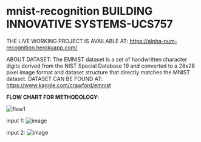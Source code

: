 # mnist-recognition BUILDING INNOVATIVE SYSTEMS-UCS757
THE LIVE WORKING PROJECT IS AVAILABLE AT: https://alpha-num-recognition.herokuapp.com/

ABOUT DATASET:
The EMNIST dataset is a set of handwritten character digits derived from the NIST Special Database 19 and converted to a 28x28 pixel image format and dataset structure that directly matches the MNIST dataset.
DATASET CAN BE FOUND AT: https://www.kaggle.com/crawford/emnist 

<b>FLOW CHART FOR METHODOLOGY:</b><br>

![flow1](https://user-images.githubusercontent.com/43928250/133068951-024c6bd0-6dd3-47db-a2b9-be5bfee568d4.png)



input 1:
![image](https://user-images.githubusercontent.com/43928250/133066384-93ed5b6d-1318-46c7-a7c8-1fd49bcb0d5b.png)

input 2:
![image](https://user-images.githubusercontent.com/43928250/133066568-078f469f-0c9d-429c-b819-db9e5998a0c9.png)


